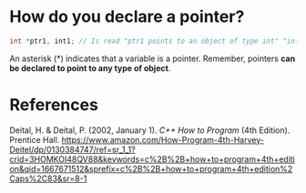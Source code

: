 # How do you declare a pointer? 

```cpp  
int *ptr1, int1; // Is read "ptr1 points to an object of type int" "int1 is declared as an int" 
``` 
An asterisk (*) indicates that a variable is a pointer. Remember, pointers **can be declared to point to any type of object**. 




# References 
Deital, H. & Deital, P. (2002, January 1). *C++ How to Program* (4th Edition). Prentice Hall. <https://www.amazon.com/How-Program-4th-Harvey-Deitel/dp/0130384747/ref=sr_1_1?crid=3HOMKOI48QV88&keywords=c%2B%2B+how+to+program+4th+edition&qid=1667671512&sprefix=c%2B%2B+how+to+program+4th+edition%2Caps%2C83&sr=8-1>   
